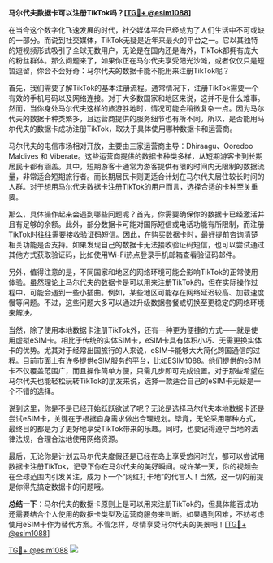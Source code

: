 **马尔代夫数据卡可以注册TikTok吗？[[TG💪+ @esim1088](https://t.me/s/esim1088)]**

在当今这个数字化飞速发展的时代，社交媒体平台已经成为了人们生活中不可或缺的一部分。而说到社交媒体，TikTok无疑是近年来最火的平台之一。它以其独特的短视频形式吸引了全球无数用户，无论是在国内还是海外，TikTok都拥有庞大的粉丝群体。那么问题来了，如果你正在马尔代夫享受阳光沙滩，或者仅仅只是短暂逗留，你会不会好奇：马尔代夫的数据卡能不能用来注册TikTok呢？

首先，我们需要了解TikTok的基本注册流程。通常情况下，注册TikTok需要一个有效的手机号码以及网络连接。对于大多数国家和地区来说，这并不是什么难事。然而，当你身处马尔代夫这样的旅游胜地时，情况可能会稍微复杂一点。因为马尔代夫的数据卡种类繁多，且运营商提供的服务细节也有所不同。所以，是否能用马尔代夫的数据卡成功注册TikTok，取决于具体使用哪种数据卡和运营商。

马尔代夫的电信市场相对开放，主要由三家运营商主导：Dhiraagu、Ooredoo Maldives 和 Viberate。这些运营商提供的数据卡种类多样，从短期游客卡到长期居民卡都有涵盖。其中，短期游客卡通常为游客提供有限的时间内无限制的数据流量，非常适合短期旅行者。而长期居民卡则更适合计划在马尔代夫居住较长时间的人群。对于想用马尔代夫数据卡注册TikTok的用户而言，选择合适的卡种至关重要。

那么，具体操作起来会遇到哪些问题呢？首先，你需要确保你的数据卡已经激活并且有足够的余额。此外，部分数据卡可能对国际短信或电话功能有所限制，而注册TikTok时往往需要接收验证码短信。因此，在购买数据卡时，最好提前咨询清楚相关功能是否支持。如果发现自己的数据卡无法接收验证码短信，也可以尝试通过其他方式获取验证码，比如使用Wi-Fi热点登录手机邮箱查看验证码邮件。

另外，值得注意的是，不同国家和地区的网络环境可能会影响TikTok的正常使用体验。虽然理论上马尔代夫的数据卡是可以用来注册TikTok的，但在实际操作过程中，可能会遇到一些小插曲。例如，某些地区可能存在网络延迟较高、加载速度慢等问题。不过，这些问题大多可以通过升级数据套餐或切换至更稳定的网络环境来解决。

当然，除了使用本地数据卡注册TikTok外，还有一种更为便捷的方式——就是使用虚拟eSIM卡。相比于传统的实体SIM卡，eSIM卡具有体积小巧、无需更换实体卡的优势。尤其对于经常出国旅行的人来说，eSIM卡能够大大简化跨国通信的过程。目前市面上有许多提供eSIM服务的平台，比如ESIM1088。他们提供的eSIM卡不仅覆盖范围广，而且操作简单方便，只需几步即可完成设置。对于那些希望在马尔代夫也能轻松玩转TikTok的朋友来说，选择一款适合自己的eSIM卡无疑是一个不错的选择。

说到这里，你是不是已经开始跃跃欲试了呢？无论是选择马尔代夫本地数据卡还是尝试eSIM卡，关键在于根据自身需求做出合理规划。毕竟，无论采用哪种方式，最终目的都是为了更好地享受TikTok带来的乐趣。同时，也要记得遵守当地的法律法规，合理合法地使用网络资源。

最后，无论你是计划去马尔代夫度假还是已经在岛上享受悠闲时光，都可以尝试用数据卡注册TikTok，记录下你在马尔代夫的美好瞬间。或许某一天，你的视频会在全球范围内引发关注，成为下一个“网红打卡地”的代言人！当然，这一切的前提是你得先搞定数据卡的问题哦。

**总结一下**：马尔代夫的数据卡原则上是可以用来注册TikTok的，但具体能否成功还需要结合个人使用的数据卡类型及运营商服务来判断。如果遇到困难，不妨考虑使用eSIM卡作为替代方案。不管怎样，尽情享受马尔代夫的美景吧！[[TG💪+ @esim1088](https://t.me/s/esim1088)]

[TG💪+ @esim1088](https://t.me/s/esim1088) ![](https://i.postimg.cc/4NQfJmqS/Snipaste-2025-05-13-00-14-12.png)